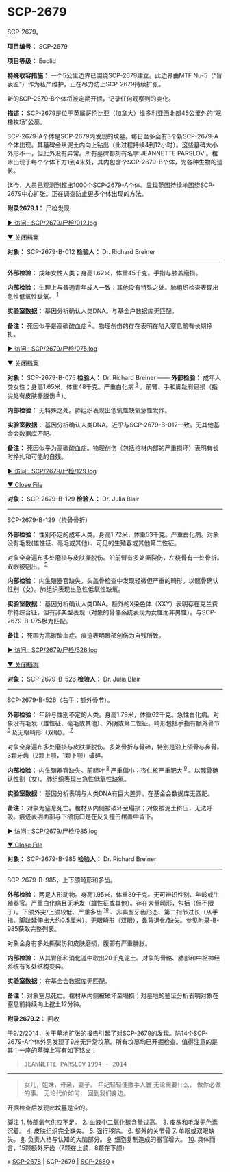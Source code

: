 # SCP-2679
                        




SCP-2679。



**项目编号：** SCP-2679

**项目等级：** Euclid

**特殊收容措施：** 一个5公里边界已围绕SCP-2679建立。此边界由MTF Nu-5（“盲表匠”）作为私产维护。正在尽力防止SCP-2679持续扩张。

新的SCP-2679-B个体将被定期开掘，记录任何观察到的变化。

**描述：** SCP-2679是位于英属哥伦比亚（加拿大）维多利亚西北部45公里外的“眠橡牧场”公墓。

SCP-2679-A个体是SCP-2679内发现的坟墓。每日至多会有3个新SCP-2679-A个体出现。其墓碑会从泥土内向上钻出（此过程持续4到12小时）。这些墓碑大小外形不一，但此外没有异常。所有墓碑都刻有名字‘JEANNETTE PARSLOV’。棺木出现于每个个体下方1到4米处，其内包含个SCP-2679-B个体，为各种生物的遗骸。

迄今，人员已观测到超出1000个SCP-2679-A个体。显现范围持续地围绕SCP-2679中心扩张。正在调查防止更多个体出现的方法。

**附录2679.1：** 尸检发现


<a shape='rect' class='collapsible-block-link' href='javascript:;'>&#9658;&#160;&#35775;&#38382;::&#160;SCP/2679/&#23608;&#26816;/012.log</a>

<a shape='rect' class='collapsible-block-link' href='javascript:;'>&#9660;&#160;&#20851;&#38381;&#26723;&#26696;</a>


**对象：** SCP-2679-B-012
**检验人：** Dr. Richard Breiner


---

**外部检验：** 成年女性人类；身高1.62米，体重45千克。手指与膝盖磨损。

**内部检验：** 生理上与普通青年成人一致；其他没有特殊之处。肺组织检查表现出急性低氧性缺氧。<sup class='footnoteref'>
 <a shape='rect' class='footnoteref' id='footnoteref-1' href='javascript:;' onclick='WIKIDOT.page.utils.scrollToReference(&apos;footnote-1&apos;)'>1</a>
</sup>

**实验室数据：** 基因分析确认人类DNA。与基金户数据库无匹配。

**备注：** 死因似乎是高碳酸血症<sup class='footnoteref'>
 <a shape='rect' class='footnoteref' id='footnoteref-2' href='javascript:;' onclick='WIKIDOT.page.utils.scrollToReference(&apos;footnote-2&apos;)'>2</a>
</sup>。物理创伤的存在表明在陷入窒息前有长期挣扎。






<a shape='rect' class='collapsible-block-link' href='javascript:;'>&#9658;&#160;&#35775;&#38382;::&#160;SCP/2679/&#23608;&#26816;/075.log</a>

<a shape='rect' class='collapsible-block-link' href='javascript:;'>&#9660;&#160;&#20851;&#38381;&#26723;&#26696;</a>


**对象：** SCP-2679-B-075
**检验人：** Dr. Richard Breiner
——
**外部检验：** 成年人类女性；身高1.65米，体重48千克。严重白化病<sup class='footnoteref'>
 <a shape='rect' class='footnoteref' id='footnoteref-3' href='javascript:;' onclick='WIKIDOT.page.utils.scrollToReference(&apos;footnote-3&apos;)'>3</a>
</sup>。前臂、手和脚趾有磨损（指尖处有皮肤撕脱伤<sup class='footnoteref'>
 <a shape='rect' class='footnoteref' id='footnoteref-4' href='javascript:;' onclick='WIKIDOT.page.utils.scrollToReference(&apos;footnote-4&apos;)'>4</a>
</sup>）。

**内部检验：** 无特殊之处。肺组织表现出低氧性缺氧急性发作。

**实验室数据：** 基因分析确认人类DNA。近乎与SCP-2679-B-012一致。无其他基金会数据库匹配。

**备注：** 死因似乎为高碳酸血症。物理创伤（包括棺材内部的严重损坏）表明有长时挣扎和可能的自残。






<a shape='rect' class='collapsible-block-link' href='javascript:;'>&#9658;&#160;&#35775;&#38382;::&#160;SCP/2679/&#23608;&#26816;/129.log</a>

<a shape='rect' class='collapsible-block-link' href='javascript:;'>&#9660;&#160;Close&#160;File</a>


**对象：** SCP-2679-B-129
**检验人：** Dr. Julia Blair


---



SCP-2679-B-129（桡骨骨折）



**外部检验：** 性别不定的成年人类。身高1.72米，体重53千克。严重白化病。对象没有毛发(雄性征、毫毛或其他）、可见的生殖器或其他第二性征。

对象全身遍布多处磨损与皮肤撕脱伤。沿前臂有多处撕裂伤，左桡骨有一处骨折。双眼被剜出。<sup class='footnoteref'>
 <a shape='rect' class='footnoteref' id='footnoteref-5' href='javascript:;' onclick='WIKIDOT.page.utils.scrollToReference(&apos;footnote-5&apos;)'>5</a>
</sup>

**内部检验：** 内生殖器官缺失。头盖骨检查中发现轻微但严重的畸形。以髋骨确认性别（女）。肺组织表现出急性低氧性缺氧。

**实验室数据：** 基因分析确认人类DNA。额外的X染色体（XXY）表明存在克兰费尔特综合征，但有非典型表现（对象的骨骼系统表现为女性而非男性）。与SCP-2679-B-075极为匹配。

**备注：** 死因为高碳酸血症。痕迹表明眼部创伤为自残所致。






<a shape='rect' class='collapsible-block-link' href='javascript:;'>&#9658;&#160;&#35775;&#38382;::&#160;SCP/2679/&#23608;&#26816;/526.log</a>

<a shape='rect' class='collapsible-block-link' href='javascript:;'>&#9660;&#160;&#20851;&#38381;&#26723;&#26696;</a>


**对象：** SCP-2679-B-526
**检验人：** Dr. Julia Blair


---



SCP-2679-B-526（右手；额外骨节）。



**外部检验：** 年龄与性别不定的人类。身高1.79米，体重62千克。急性白化病。对象没有毛发（雄性征、毫毛或其他）、外阴或第二性征。畸形包括手指有额外骨节<sup class='footnoteref'>
 <a shape='rect' class='footnoteref' id='footnoteref-6' href='javascript:;' onclick='WIKIDOT.page.utils.scrollToReference(&apos;footnote-6&apos;)'>6</a>
</sup>及无眼畸形（双眼）。<sup class='footnoteref'>
 <a shape='rect' class='footnoteref' id='footnoteref-7' href='javascript:;' onclick='WIKIDOT.page.utils.scrollToReference(&apos;footnote-7&apos;)'>7</a>
</sup>

对象全身遍布多处磨损与皮肤撕脱伤。多处骨折与骨碎，特别是沿上颌骨与鼻骨。3颗牙齿（2颗上颚，1颗下颚）破碎。

**内部检验：** 内生殖器官缺失。前额叶<sup class='footnoteref'>
 <a shape='rect' class='footnoteref' id='footnoteref-8' href='javascript:;' onclick='WIKIDOT.page.utils.scrollToReference(&apos;footnote-8&apos;)'>8</a>
</sup>严重偏小；杏仁核严重肥大<sup class='footnoteref'>
 <a shape='rect' class='footnoteref' id='footnoteref-9' href='javascript:;' onclick='WIKIDOT.page.utils.scrollToReference(&apos;footnote-9&apos;)'>9</a>
</sup>。以髋骨确认性别（女）。肺组织表现出急性低氧性缺氧。

**实验室数据：** 基因分析表明与人类DNA有巨大差异。在基金会数据库无匹配。

**备注：** 对象为窒息死亡。棺材从内侧被破坏至塌损；对象被泥土挤压，无法呼吸。痕迹表明面部与下颌伤口是在反复撞击棺盖中留下。






<a shape='rect' class='collapsible-block-link' href='javascript:;'>&#9658;&#160;&#35775;&#38382;::&#160;SCP/2679/&#23608;&#26816;/985.log</a>

<a shape='rect' class='collapsible-block-link' href='javascript:;'>&#9660;&#160;Close&#160;File</a>


**对象：** SCP-2679-B-985
**检验人：** Dr. Richard Breiner


---



SCP-2679-B-985，上下颌畸形和多齿。



**外部检验：** 两足人形动物。身高1.95米，体重89千克。无可辨识性别、年龄或生殖器官。严重白化病且无毛发（雄性征或其他）。存在大量畸形，包括（但不限于）。下颌外突/上颌较低、严重多齿<sup class='footnoteref'>
 <a shape='rect' class='footnoteref' id='footnoteref-10' href='javascript:;' onclick='WIKIDOT.page.utils.scrollToReference(&apos;footnote-10&apos;)'>10</a>
</sup>、非典型牙齿形态、第二指节过长（从手指、脚趾延伸出大约0.5厘米）、无眼畸形（双眼），鼻背退化/缺失。参见附录-B-985获取完整列表。

对象全身有多处撕裂伤和皮肤磨损，腹部有严重肿胀。

**内部检验：** 从其胃部和消化道中取出20千克泥土。对象的骨骼、肺部和中枢神经系统有多处结构变异。

**实验室数据：** 在基金会数据库无匹配。

**备注：** 对象窒息死亡。棺材从内侧被破坏至塌损；对墓地的鉴证分析表明对象在窒息前持续向上挖土12分钟。





**附录2679.2：** 回收

于9/2/2014，关于墓地扩张的报告引起了对SCP-2679的发现。除14个SCP-2679-A个体外另发现了9座无异常坟墓。所有坟墓均已开掘检查。值得注意的是其中一座的墓碑上写有如下铭文：


> 
> <tt>JEANNETTE PARSLOV</tt>
<tt>1994 - 2014</tt>
> 
> 
---
> 
> <tt>&#22899;&#20799;&#65292;&#22992;&#22969;&#65292;&#27597;&#20146;&#65292;&#22971;&#23376;&#12290;</tt>
<tt>&#24180;&#32426;&#36731;&#36731;&#20415;&#25746;&#25163;&#20154;&#23536;</tt>
<tt>&#26080;&#35770;&#38656;&#35201;&#20160;&#20040;&#65292;</tt>
<tt>&#20570;&#20320;&#24517;&#20570;&#30340;&#20107;&#12290;</tt>
<tt>&#26080;&#35770;&#20195;&#20215;&#22914;&#20309;&#65292;</tt>
<tt>&#22238;&#21040;&#25105;&#20204;&#36523;&#36793;&#12290;</tt>
> 
> 

开掘检查后发现此坟墓是空的。


脚注
<a shape='rect' href='javascript:;' onclick='WIKIDOT.page.utils.scrollToReference(&apos;footnoteref-1&apos;)'>1</a>. 肺部氧气供应不足。
<a shape='rect' href='javascript:;' onclick='WIKIDOT.page.utils.scrollToReference(&apos;footnoteref-2&apos;)'>2</a>. 血液中二氧化碳含量过高。
<a shape='rect' href='javascript:;' onclick='WIKIDOT.page.utils.scrollToReference(&apos;footnoteref-3&apos;)'>3</a>. 皮肤和毛发无色素沉着。
<a shape='rect' href='javascript:;' onclick='WIKIDOT.page.utils.scrollToReference(&apos;footnoteref-4&apos;)'>4</a>. 皮肤组织完全缺失。
<a shape='rect' href='javascript:;' onclick='WIKIDOT.page.utils.scrollToReference(&apos;footnoteref-5&apos;)'>5</a>. 强行移除。
<a shape='rect' href='javascript:;' onclick='WIKIDOT.page.utils.scrollToReference(&apos;footnoteref-6&apos;)'>6</a>. 额外的关节骨
<a shape='rect' href='javascript:;' onclick='WIKIDOT.page.utils.scrollToReference(&apos;footnoteref-7&apos;)'>7</a>. 单眼或双眼缺失。
<a shape='rect' href='javascript:;' onclick='WIKIDOT.page.utils.scrollToReference(&apos;footnoteref-8&apos;)'>8</a>. 负责人格与认知的大脑部分。
<a shape='rect' href='javascript:;' onclick='WIKIDOT.page.utils.scrollToReference(&apos;footnoteref-9&apos;)'>9</a>. 细胞复制造成的器官增大。
<a shape='rect' href='javascript:;' onclick='WIKIDOT.page.utils.scrollToReference(&apos;footnoteref-10&apos;)'>10</a>. 具体而言，15颗额外牙齿（7颗在上颌，8颗在下颌）



« [SCP-2678](/scp-2678) | SCP-2679 | [SCP-2680](/scp-2680) »





                    